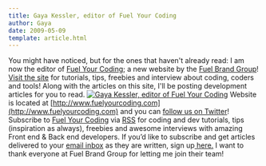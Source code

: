 ```yaml
---
title: Gaya Kessler, editor of Fuel Your Coding
author: Gaya
date: 2009-05-09
template: article.html
---
```

You might have noticed, but for the ones that haven't already read: I am now the editor of [Fuel Your Coding](http://fuelyourcoding.com/ "Fuel Your Coding"); a new website by the [Fuel Brand Group](http://www.fuelbrandgroup.com/ "Fuel Brand Group")! [Visit the site](http://www.fuelyourcoding.com) for tutorials, tips, freebies and interview about coding, coders and tools! Along with the articles on this site, I'll be posting development articles for you to read. [![Gaya Kessler, editor of Fuel Your Coding](/articles/fuelcodingheader.jpg "Gaya Kessler, editor of Fuel Your Coding")](http://www.gayadesign.com/general/gaya-kessler-editor-of-fuel-your-coding/ "Fuel Your Coding")<span id="more-300"></span> Website is located at [http://www.fuelyourcoding.com](http://www.fuelyourcoding.com) and you can [follow us on Twitter](http://twitter.com/fuelyourcoding "Follow on Twitter")! Subscribe to [Fuel Your Coding](http://feeds2.feedburner.com/fuelyourcoding) via [RSS](http://feeds2.feedburner.com/fuelyourcoding) for coding and dev tutorials, tips (inspiration as always), freebies and awesome interviews with amazing Front end & Back end developers. If you’d like to subscribe and get articles delivered to your [email inbox](http://feedburner.google.com/fb/a/mailverify?uri=fuelyourcoding&loc=en_US) as they are written, sign up[ here.](http://feedburner.google.com/fb/a/mailverify?uri=fuelyourcoding&loc=en_US) I want to thank everyone at Fuel Brand Group for letting me join their team!
